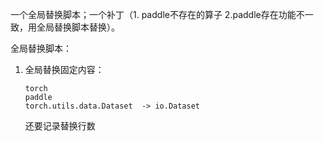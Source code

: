 一个全局替换脚本；一个补丁（1. paddle不存在的算子  2.paddle存在功能不一致，用全局替换脚本替换）。

全局替换脚本：

 1. 全局替换固定内容：   

    ```
    torch
    paddle
    torch.utils.data.Dataset  -> io.Dataset
    ```

    

    还要记录替换行数

    